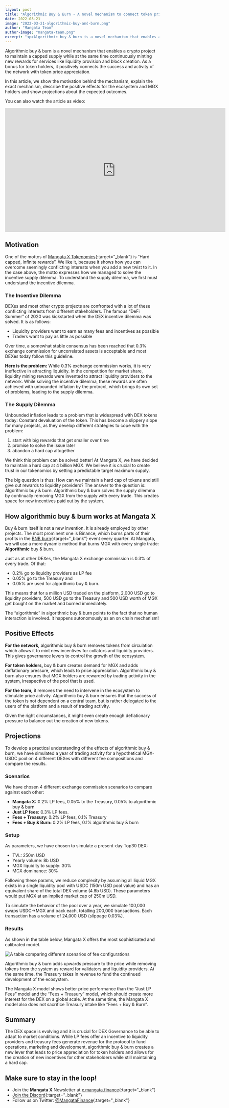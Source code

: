 ```yaml
---
layout: post
title: "Algorithmic Buy & Burn - A novel mechanism to connect token price with success of the protocol"
date: 2022-03-21
image: "2022-03-21-algorithmic-buy-and-burn.png"
author: "Mangata Team"
author-image: "mangata-team.png"
excerpt: "<p>Algorithmic buy & burn is a novel mechanism that enables a crypto project to maintain a capped supply while at the same time continuously minting new rewards for services like liquidity provision and block creation. As a bonus for token holders, it positively connects the success and activity of the network with token price appreciation.</p><p>In this article, we show the motivation behind the mechanism, explain the exact mechanism, describe the positive effects for the ecosystem and MGX holders and show projections about the expected outcomes.</p>"
---
```

Algorithmic buy & burn is a novel mechanism that enables a crypto project to maintain a capped supply while at the same time continuously minting new rewards for services like liquidity provision and block creation. As a bonus for token holders, it positively connects the success and activity of the network with token price appreciation.

In this article, we show the motivation behind the mechanism, explain the exact mechanism, describe the positive effects for the ecosystem and MGX holders and show projections about the expected outcomes.

You can also watch the article as video:
<iframe width="720" height="405" src="https://www.youtube.com/embed/bM2lsUIuL70" title="YouTube video player" frameborder="0" allow="accelerometer; autoplay; clipboard-write; encrypted-media; gyroscope; picture-in-picture" allowfullscreen></iframe>

## Motivation

One of the mottos of [Mangata X Tokenomics](https://blog.mangata.finance/blog/2022-02-13-the-mangata-playbook-part-3-tokenomics/){:target="\_blank"} is “Hard capped, infinite rewards”. We like it, because it shows how you can overcome seemingly conflicting interests when you add a new twist to it. In the case above, the motto expresses how we managed to solve the incentive supply dilemma. To understand the supply dilemma, we first must understand the incentive dilemma.

### The Incentive Dilemma

DEXes and most other crypto projects are confronted with a lot of these conflicting interests from different stakeholders. The famous “DeFi Summer” of 2020 was kickstarted when the DEX incentive dilemma was solved. It is as follows:

- Liquidity providers want to earn as many fees and incentives as possible
- Traders want to pay as little as possible

Over time, a somewhat stable consensus has been reached that 0.3% exchange commission for uncorrelated assets is acceptable and most DEXes today follow this guideline.

**Here is the problem:** While 0.3% exchange commission works, it is very ineffective in attracting liquidity. In the competition for market share, liquidity mining rewards were invented to attract liquidity providers to the network. While solving the incentive dilemma, these rewards are often achieved with unbounded inflation by the protocol, which brings its own set of problems, leading to the supply dilemma.

### The Supply Dilemma

Unbounded inflation leads to a problem that is widespread with DEX tokens today: Constant devaluation of the token. This has become a slippery slope for many projects, as they develop different strategies to cope with the problem:

1. start with big rewards that get smaller over time
2. promise to solve the issue later
3. abandon a hard cap altogether

We think this problem can be solved better! At Mangata X, we have decided to maintain a hard cap at 4 billion MGX. We believe it is crucial to create trust in our tokenomics by setting a predictable target maximum supply.

The big question is thus: How can we maintain a hard cap of tokens and still give out rewards to liquidity providers? The answer to the question is: Algorithmic buy & burn. Algorithmic buy & burn solves the supply dilemma by continually removing MGX from the supply with every trade. This creates space for new incentives paid out by the system.

## How algorithmic buy & burn works at Mangata X

Buy & burn itself is not a new invention. It is already employed by other projects. The most prominent one is Binance, which burns parts of their profits in the [BNB burn](https://www.binance.com/en/blog/ecosystem/18th-bnb-burn-421499824684903294){:target="\_blank"} event every quarter. At Mangata, we will use a more dynamic method that burns MGX with every single trade: **Algorithmic** buy & burn.

Just as at other DEXes, the Mangata X exchange commission is 0.3% of every trade. Of that:

- 0.2% go to liquidity providers as LP fee
- 0.05% go to the Treasury and
- 0.05% are used for algorithmic buy & burn.

This means that for a million USD traded on the platform, 2,000 USD go to liquidity providers, 500 USD go to the Treasury and 500 USD worth of MGX get bought on the market and burned immediately.

The “algorithmic” in algorithmic buy & burn points to the fact that no human interaction is involved. It happens autonomously as an on chain mechanism!

## Positive Effects

**For the network,** algorithmic buy & burn removes tokens from circulation which allows it to mint new incentives for collators and liquidity providers. This gives governance levers to control the growth of the ecosystem.

**For token holders,** buy & burn creates demand for MGX and adds deflationary pressure, which leads to price appreciation. Algorithmic buy & burn also ensures that MGX holders are rewarded by trading activity in the system, irrespective of the pool that is used.

**For the team,** it removes the need to intervene in the ecosystem to stimulate price activity. Algorithmic buy & burn ensures that the success of the token is not dependent on a central team, but is rather delegated to the users of the platform and a result of trading activity.

Given the right circumstances, it might even create enough deflationary pressure to balance out the creation of new tokens.

## Projections

To develop a practical understanding of the effects of algorithmic buy & burn, we have simulated a year of trading activity for a hypothetical MGX-USDC pool on 4 different DEXes with different fee compositions and compare the results.

### Scenarios

We have chosen 4 different exchange commission scenarios to compare against each other:

- **Mangata X:** 0.2% LP fees, 0.05% to the Treasury, 0.05% to algorithmic buy & burn
- **Just LP fees:** 0.3% LP fees.
- **Fees + Treasury:** 0.2% LP fees, 0.1% Treasury
- **Fees + Buy & Burn:** 0.2% LP fees, 0.1% algorithmic buy & burn

### Setup

As parameters, we have chosen to simulate a present-day Top30 DEX:

- TVL: 250m USD
- Yearly volume: 8b USD
- MGX liquidity to supply: 30%
- MGX dominance: 30%

Following these params, we reduce complexity by assuming all liquid MGX exists in a single liquidity pool with USDC (150m USD pool value) and has an equivalent share of the total DEX volume (4.8b USD). These parameters would put MGX at an implied market cap of 250m USD.

To simulate the behavior of the pool over a year, we simulate 100,000 swaps USDC→MGX and back each, totalling 200,000 transactions. Each transaction has a volume of 24,000 USD (slippage 0.03%).

### Results

As shown in the table below, Mangata X offers the most sophisticated and calibrated model. 

![A table comparing different scenarios of fee configurations](/assets/posts/2022-03-21-algorithmic-buy-and-burn-simulation.png)

Algorithmic buy & burn adds upwards pressure to the price while removing tokens from the system as reward for validators and liquidity providers. At the same time, the Treasury takes in revenue to fund the continued development of the ecosystem.

The Mangata X model shows better price performance than the “Just LP Fees” model and the “Fees + Treasury” model, which should create more interest for the DEX on a global scale. At the same time, the Mangata X model also does not sacrifice Treasury intake like “Fees + Buy & Burn”.

## Summary

The DEX space is evolving and it is crucial for DEX Governance to be able to adapt to market conditions. While LP fees offer an incentive to liquidity providers and treasury fees generate revenue for the protocol to fund operations, marketing and development, algorithmic buy & burn creates a new lever that leads to price appreciation for token holders and allows for the creation of new incentives for other stakeholders while still maintaining a hard cap.

## Make sure to stay in the loop!
- Join the **Mangata X** Newsletter at [x.mangata.finance](https://x.mangata.finance/){:target="\_blank"}
- [Join the Discord](https://discord.gg/mangata){:target="\_blank"}
- Follow us on Twitter: [@MangataFinance](https://twitter.com/MangataFinance){:target="\_blank"}
